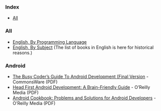 ### Index

* [All](#all)


### All

* [English, By Programming Language](free-programming-books-langs.md)
* [English, By Subject](free-programming-books-subjects.md)
  (The list of books in English is here for historical reasons.)

### Android

* [The Busy Coder’s Guide To Android Development (Final Version](https://zlibrary-global.se/book/3696273/55fe59/the-busy-coders-guide-to-android-development-final-version.html) - CommonsWare (PDF)
* [Head First Android Development: A Brain-Friendly Guide](https://zlibrary-global.se/book/3382079/0c7edc/head-first-android-development-a-brainfriendly-guide.html) - O’Reilly Media (PDF)
* [Android Cookbook: Problems and Solutions for Android Developers](https://zlibrary-global.se/book/2954399/205b52/android-cookbook-problems-and-solutions-for-android-developers.html) - O’Reilly Media (PDF)

